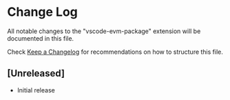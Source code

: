 # Change Log

All notable changes to the "vscode-evm-package" extension will be documented in this file.

Check [Keep a Changelog](http://keepachangelog.com/) for recommendations on how to structure this file.

## [Unreleased]

- Initial release
